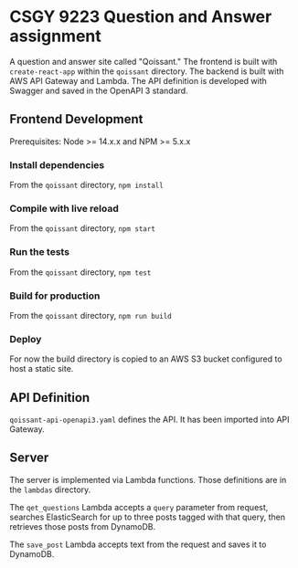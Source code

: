 # CSGY 9223 Question and Answer assignment

A question and answer site called "Qoissant."
The frontend is built with `create-react-app` within the `qoissant` directory.
The backend is built with AWS API Gateway and Lambda.
The API definition is developed with Swagger and saved in the OpenAPI 3 standard.

## Frontend Development

Prerequisites: Node >= 14.x.x and NPM >= 5.x.x

### Install dependencies

From the `qoissant` directory, `npm install`

### Compile with live reload

From the `qoissant` directory, `npm start`

### Run the tests

From the `qoissant` directory, `npm test`

### Build for production

From the `qoissant` directory, `npm run build`

### Deploy

For now the build directory is copied to an AWS S3 bucket configured to host a static site.

## API Definition

`qoissant-api-openapi3.yaml` defines the API. It has been imported into API Gateway.

## Server

The server is implemented via Lambda functions. Those definitions are in the `lambdas` directory.  

The `qet_questions` Lambda accepts a `query` parameter from request, searches ElasticSearch for up to three posts tagged with that query, then retrieves those posts from DynamoDB.  

The `save_post` Lambda accepts text from the request and saves it to DynamoDB.


